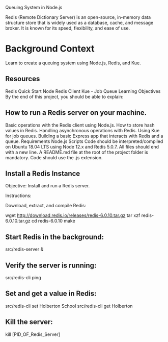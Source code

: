 Queuing System in Node.js

Redis (Remote Dictionary Server) is an open-source, in-memory data structure store that is widely used as a database, cache, and message broker. It is known for its speed, flexibility, and ease of use.

# Background Context
Learn to create a queuing system using Node.js, Redis, and Kue.

## Resources

Redis Quick Start
Node Redis Client
Kue - Job Queue
Learning Objectives
By the end of this project, you should be able to explain:

## How to run a Redis server on your machine.

Basic operations with the Redis client using Node.js.
How to store hash values in Redis.
Handling asynchronous operations with Redis.
Using Kue for job queues.
Building a basic Express app that interacts with Redis and a queue.
Requirements
Node.js Scripts
Code should be interpreted/compiled on Ubuntu 18.04 LTS using Node 12.x and Redis 5.0.7.
All files should end with a new line.
A README.md file at the root of the project folder is mandatory.
Code should use the .js extension.

## Install a Redis Instance

Objective: Install and run a Redis server.

Instructions:

Download, extract, and compile Redis:

wget http://download.redis.io/releases/redis-6.0.10.tar.gz
tar xzf redis-6.0.10.tar.gz
cd redis-6.0.10
make


## Start Redis in the background:

src/redis-server &

## Verify the server is running:

src/redis-cli ping

## Set and get a value in Redis:

src/redis-cli set Holberton School
src/redis-cli get Holberton

## Kill the server:

kill [PID_OF_Redis_Server]
